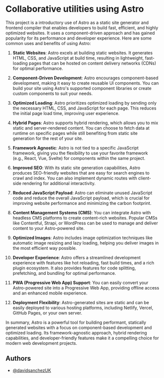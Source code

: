 
# Collaborative utilities using Astro

This project is a introductory use of Astro as a static site generator and frontend compiler that enables developers to build fast, efficient, and highly optimized websites. It uses a component-driven approach and has gained popularity for its performance and developer experience. Here are some common uses and benefits of using Astro:

1. **Static Websites**: Astro excels at building static websites. It generates HTML, CSS, and JavaScript at build time, resulting in lightweight, fast-loading pages that can be hosted on content delivery networks (CDNs) for optimal performance.

2. **Component-Driven Development**: Astro encourages component-based development, making it easy to create reusable UI components. You can build your site using Astro's supported component libraries or create custom components to suit your needs.

3. **Optimized Loading**: Astro prioritizes optimized loading by sending only the necessary HTML, CSS, and JavaScript for each page. This reduces the initial page load time, improving user experience.

4. **Hybrid Pages**: Astro supports hybrid rendering, which allows you to mix static and server-rendered content. You can choose to fetch data at runtime on specific pages while still benefiting from static site generation for the rest of your site.

5. **Framework Agnostic**: Astro is not tied to a specific JavaScript framework, giving you the flexibility to use your favorite framework (e.g., React, Vue, Svelte) for components within the same project.

6. **Improved SEO**: With its static site generation capabilities, Astro produces SEO-friendly websites that are easy for search engines to crawl and index. You can also implement dynamic routes with client-side rendering for additional interactivity.

7. **Reduced JavaScript Payload**: Astro can eliminate unused JavaScript code and reduce the overall JavaScript payload, which is crucial for improving website performance and minimizing the carbon footprint.

8. **Content Management Systems (CMS)**: You can integrate Astro with headless CMS platforms to create content-rich websites. Popular CMSs like Contentful, Strapi, or WordPress can be used to manage and deliver content to your Astro-powered site.

9. **Optimized Images**: Astro includes image optimization techniques like automatic image resizing and lazy loading, helping you deliver images in the most efficient way possible.

10. **Developer Experience**: Astro offers a streamlined development experience with features like hot reloading, fast build times, and a rich plugin ecosystem. It also provides features for code splitting, prefetching, and bundling for optimal performance.

11. **PWA (Progressive Web App) Support**: You can easily convert your Astro-powered site into a Progressive Web App, providing offline access and an enhanced mobile experience.

12. **Deployment Flexibility**: Astro-generated sites are static and can be easily deployed to various hosting platforms, including Netlify, Vercel, GitHub Pages, or your own server.

In summary, Astro is a powerful tool for building performant, statically generated websites with a focus on component-based development and optimized loading. Its framework-agnostic approach, hybrid rendering capabilities, and developer-friendly features make it a compelling choice for modern web development projects.

## Authors

- [@davidsanchezUK](https://github.com/davidsanchezUK)

